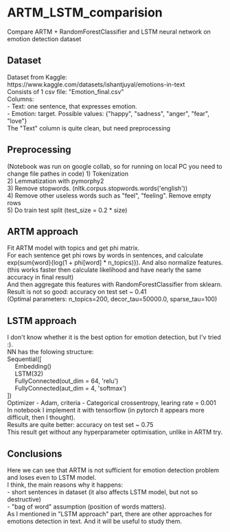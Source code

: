 <h1> ARTM_LSTM_comparision </h1>
Compare ARTM + RandomForestClassifier and LSTM neural network on emotion detection dataset

<h2> Dataset </h2>
Dataset from Kaggle: <br>
https://www.kaggle.com/datasets/ishantjuyal/emotions-in-text <br>
Consists of 1 csv file: "Emotion_final.csv" <br>
Columns: <br>
- Text: one sentence, that expresses emotion. <br>
- Emotion: target. Possible values: {"happy", "sadness", "anger", "fear", "love"} <br>
The "Text" column is quite clean, but need preprocessing <br>
<h2> Preprocessing </h2>
(Notebook was run on google collab, so for running on local PC you need to change file pathes in code)
1) Tokenization <br>
2) Lemmatization with pymorphy2 <br>
3) Remove stopwords. (nltk.corpus.stopwords.words('english')) <br>
4) Remove other useless words such as "feel", "feeling". Remove empty rows <br>
5) Do train test split (test_size = 0.2 * size) <br>
<h2> ARTM approach </h2>
Fit ARTM model with <n_topics> topics and get phi matrix. <br>
For each sentence get phi rows by words in sentences, and calculate exp(sum{word}{log(1 + phi[word] * n_topics)}). And also normalize features.<br>
(this works faster then calculate likelihood and have nearly the same accuracy in final result) <br>
And then aggregate this <n_topics> features with RandomForestClassifier from sklearn. <br>
Result is not so good: accuracy on test set ~ 0.41 <br>
(Optimal parameters: n_topics=200, decor_tau=50000.0, sparse_tau=100)<br>
<h2> LSTM approach</h2>
I don't know whether it is the best option for emotion detection, but I'v tried :). <br>
NN has the folowing structure: <br>
Sequential([ <br>
&emsp;  Embedding()<br>
&emsp;  LSTM(32)<br>
&emsp;  FullyConnected(out_dim = 64, 'relu')<br>
&emsp;  FullyConnected(aut_dim = 4, 'softmax')<br>
]) <br>
Optimizer - Adam, criteria - Categorical crossentropy, learing rate = 0.001 <br>
In notebook I implement it with tensorflow (in pytorch it appears more difficult, then I thought). <br>
Results are quite better: accuracy on test set ~ 0.75 <br>
This result get without any hyperparameter optimisation, unlike in ARTM try. <br>
<h2>Conclusions</h2>
Here we can see that ARTM is not sufficient for emotion detection problem and loses even to LSTM model. <br>
I think, the main reasons why it happens:<br> 
- short sentences in dataset (it also affects LSTM model, but not so destructive)<br>
- "bag of word" assumption (position of words matters). <br>
As I mentioned in "LSTM approach" part, there are other approaches for emotions detection in text. And it will be useful to study them.
